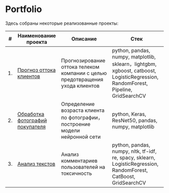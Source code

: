 # Portfolio

Здесь собраны некоторые реализованные проекты:

| #    | Наименование проекта                                         | Описание                                                     | Стек                                                         |
| ---- | ------------------------------------------------------------ | ------------------------------------------------------------ | ------------------------------------------------------------ |
| 1.   | [Прогноз оттока клиентов](https://github.com/DinaGreb/Portfolio/tree/main/Customer_retention) | Прогнозирование оттока телеком компании с целью предотвращения ухода клиентов <br/> | python, pandas, numpy, matplotlib, sklearn，lightgbm, xgboost, catboost, LogisticRegression, RandomForest, Pipeline, GridSearchCV|
| 2.   | [Обработка фотографий покупателя](https://github.com/DinaGreb/Portfolio/tree/main/Computer_vision) | Определение возраста клиента по фотографии，построение модели нейронной сети <br/> | python, Keras, ResNet50, pandas, numpy, matplotlib|
| 3.   | [Анализ текстов](https://github.com/DinaGreb/Portfolio/tree/main/Text_work) | Анализ комментариев пользователей на токсичность             | python, pandas, numpy, nltk, tf-idf, re, spacy, sklearn, LogisticRegression, RandomForest, CatBoost, GridSearchCV|

